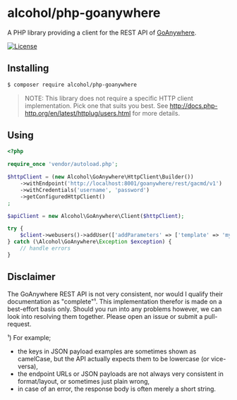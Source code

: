 # alcohol/php-goanywhere

A PHP library providing a client for the REST API of [GoAnywhere](https://www.goanywhere.com).

[![License](https://img.shields.io/packagist/l/alcohol/php-goanywhere.svg?style=flat-square)](https://packagist.org/packages/alcohol/go-anywhere)

## Installing

``` sh
$ composer require alcohol/php-goanywhere
```

> NOTE: This library does not require a specific HTTP client implementation. Pick one that suits you best. See
> http://docs.php-http.org/en/latest/httplug/users.html for more details.

## Using

``` php
<?php

require_once 'vendor/autoload.php';

$httpClient = (new Alcohol\GoAnywhere\HttpClient\Builder())
    ->withEndpoint('http://localhost:8001/goanywhere/rest/gacmd/v1')
    ->withCredentials('username', 'password')
    ->getConfiguredHttpClient()
;

$apiClient = new Alcohol\GoAnywhere\Client($httpClient);

try {
    $client->webusers()->addUser(['addParameters' => ['template' => 'my-template', 'username' => 'Foo']]);
} catch (\Alcohol\GoAnywhere\Exception $exception) {
    // handle errors
}
```

## Disclaimer

The GoAnywhere REST API is not very consistent, nor would I qualify their documentation as "complete"¹. This 
implementation therefor is made on a best-effort basis only. Should you run into any problems however, we can
look into resolving them together. Please open an issue or submit a pull-request.

¹) For example;

- the keys in JSON payload examples are sometimes shown as camelCase, but the API actually expects them to be lowercase (or vice-versa),
- the endpoint URLs or JSON payloads are not always very consistent in format/layout, or sometimes just plain wrong,
- in case of an error, the response body is often merely a short string.
